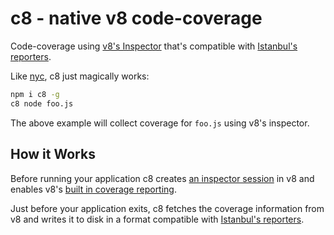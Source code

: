 # c8 - native v8 code-coverage

Code-coverage using [v8's Inspector](https://nodejs.org/dist/latest-v8.x/docs/api/inspector.html)
that's compatible with [Istanbul's reporters](https://istanbul.js.org/docs/advanced/alternative-reporters/).

Like [nyc](https://github.com/istanbuljs/nyc), c8 just magically works:

```bash
npm i c8 -g
c8 node foo.js
```

The above example will collect coverage for `foo.js` using v8's inspector.

## How it Works

Before running your application c8 creates [an inspector session](https://nodejs.org/api/inspector.html) in v8 and enables v8's
[built in coverage reporting](https://v8project.blogspot.com/2017/12/javascript-code-coverage.html).

Just before your application exits, c8 fetches the coverage information from
v8 and writes it to disk in a format compatible with
[Istanbul's reporters](https://istanbul.js.org/).